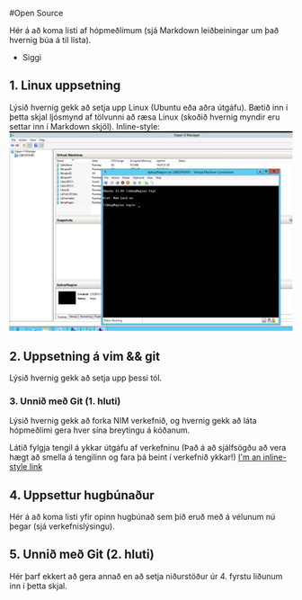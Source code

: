 #Open Source


Hér á að koma listi af hópmeðlimum (sjá Markdown leiðbeiningar um það hvernig búa á til lista).
 
* Siggi


## 1. Linux uppsetning

Lýsið hvernig gekk að setja upp Linux (Ubuntu eða aðra útgáfu). Bætið inn í þetta skjal ljósmynd af tölvunni að ræsa Linux (skoðið hvernig myndir eru settar inn í Markdown skjöl).
Inline-style: 
![Image](https://github.com/siggirs/INTOmarkdown/blob/master/ubuntu.jpg?raw=true "Logo Title Text 1")

## 2. Uppsetning á vim && git

Lýsið hvernig gekk að setja upp þessi tól.

### 3. Unnið með Git (1. hluti)

Lýsið hvernig gekk að forka NIM verkefnið, og hvernig gekk að láta hópmeðlimi gera hver sína breytingu á kóðanum.

Látið fylgja tengil á ykkar útgáfu af verkefninu (Það á að sjálfsögðu að vera hægt að smella á tengilinn og fara þá beint í verkefnið ykkar!)
[I'm an inline-style link](https://github.com/siggirs/INTOmarkdown)
## 4. Uppsettur hugbúnaður

Hér á að koma listi yfir opinn hugbúnað sem þið eruð með á vélunum nú þegar (sjá verkefnislýsingu).

## 5. Unnið með Git (2. hluti)

Hér þarf ekkert að gera annað en að setja niðurstöður úr 4. fyrstu liðunum inn í þetta skjal.
